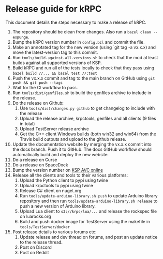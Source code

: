 Release guide for kRPC
======================

This document details the steps necessary to make a release of kRPC.

1. The repository should be clean from changes. Also run a `bazel clean --expunge`.
1. Bump the kRPC version number in `config.bzl` and commit the file.
1. Make an annotated tag for the new version (using `git tag -a vx.x.x) and move the latest-version
   tag to this commit.
1. Run `tools/build-against-all-versions.sh` to check that the mod at least builds against all
   supported versions of KSP.
1. Build kRPC and run all of the tests locally to check that they pass using
   `bazel build //... && bazel test //:test`
1. Push the vx.x.x commit and tag to the main branch on GitHub using `git push && git push --tags`
1. Wait for the CI workflow to pass.
1. Run `tools/dist/genfiles.sh` to build the genfiles archive to include in the release.
1. Do the release on Github:
   1. Use `tools/dist/changes.py github` to get changelog to include with the release
   1. Upload the release archive, krpctools, genfiles and all clients (9 files in total)
   1. Upload TestServer release archive
   1. Get the C++ client Windows builds (both win32 and win64) from the Travis build outputs and
      upload to the github release.
1. Update the documentation website by merging the vx.x.x commit into the docs branch.
   Push it to GitHub. The docs GitHub workflow should automatically build and deploy the new website.
1. Do a release on Curse
1. Do a release on SpaceDock
1. Bump the version number on [KSP AVC online](https://ksp-avc.cybutek.net/)
1. Release all the clients and tools to their various platforms:
   1. Upload the Python client to pypi using twine
   1. Upload krpctools to pypi using twine
   1. Release C# client on nuget.org
   1. Run `tools/update-arduino-library.sh push` to update Arduino library repository and then run
      `tools/update-arduino-library.sh release` to push a new version of Arduino library.
   1. Upload Lua client to `s3://krpc/lua/...` and release the rockspec file on luarocks.org
   1. Build and push docker image for TestServer using the makefile in `tools/TestServer/docker`
1. Post release details to various forums etc:
   1. Update release and dev thread on forums, and post an update notice to the release thread.
   1. Post on Discord
   1. Post on Reddit

